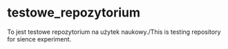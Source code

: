 testowe_repozytorium
====================

To jest testowe repozytorium na użytek naukowy./This is testing repository for sience experiment.